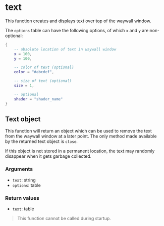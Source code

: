 # text

This function creates and displays text over top of the waywall window.

The `options` table can have the following options, of which `x` and `y` are
non-optional:

```lua
{
    -- absolute location of text in waywall window
    x = 100,
    y = 100,

    -- color of text (optional)
    color = "#abcdef",

    -- size of text (optional)
    size = 1,

    -- optional
    shader = "shader_name"
}
```

## Text object

This function will return an object which can be used to remove the text from
the waywall window at a later point. The only method made available by the
returned text object is `close`.

If this object is not stored in a permanent location, the text may randomly
disappear when it gets garbage collected.

### Arguments

  - `text`: string
  - `options`: table

### Return values

  - `text`: table

> This function cannot be called during startup.
